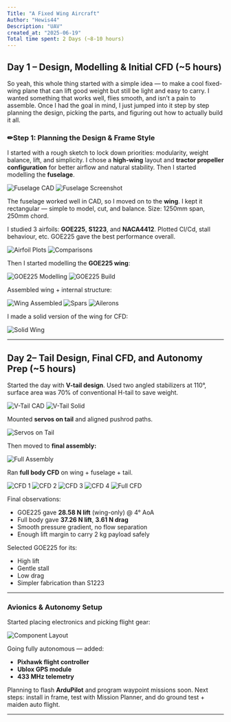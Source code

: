 ```yaml
---
Title: "A Fixed Wing Aircraft"
Author: "Hewis44"
Description: "UAV"
created_at: "2025-06-19"
Total time spent: 2 Days (~8-10 hours)
---
```


## Day 1 – Design, Modelling & Initial CFD (~5 hours)

So yeah, this whole thing started with a simple idea — to make a cool fixed-wing plane that can lift good weight but still be light and easy to carry. I wanted something that works well, flies smooth, and isn’t a pain to assemble. Once I had the goal in mind, I just jumped into it step by step planning the design, picking the parts, and figuring out how to actually build it all.

### ✏Step 1: Planning the Design & Frame Style

I started with a rough sketch to lock down priorities: modularity, weight balance, lift, and simplicity. I chose a **high-wing** layout and **tractor propeller configuration** for better airflow and natural stability. Then I started modelling the **fuselage**.

![Fuselage CAD](https://github.com/user-attachments/assets/5bae02b1-cc2a-44e4-8133-6d79855d9084)
![Fuselage Screenshot](https://github.com/user-attachments/assets/729b0380-42bd-4b34-8b42-575f8dbd0a40)

The fuselage worked well in CAD, so I moved on to the **wing**. I kept it rectangular — simple to model, cut, and balance. Size: 1250mm span, 250mm chord.

I studied 3 airfoils: **GOE225**, **S1223**, and **NACA4412**. Plotted Cl/Cd, stall behaviour, etc. GOE225 gave the best performance overall.

![Airfoil Plots](https://github.com/user-attachments/assets/1c8f1cb4-a696-4966-baf2-9564db4b7d6c)
![Comparisons](https://github.com/user-attachments/assets/8b23e1f0-a2b2-4cf2-be4e-a2f05a0338f4)

Then I started modelling the **GOE225 wing**:

![GOE225 Modelling](https://github.com/user-attachments/assets/89856658-af8e-43d7-b7a6-b5f17453f8a8)
![GOE225 Build](https://github.com/user-attachments/assets/c33ed9e1-377c-4e16-99b3-99e03df74136)

Assembled wing + internal structure:

![Wing Assembled](https://github.com/user-attachments/assets/d7f7170b-0eef-4ba6-9ded-cecd61ae6b9b)
![Spars](https://github.com/user-attachments/assets/3208263f-8a2f-4060-a461-cb59042ce33f)
![Ailerons](https://github.com/user-attachments/assets/f7a5e7ac-ce0e-44b6-8482-32931f93962b)

I made a solid version of the wing for CFD:

![Solid Wing](https://github.com/user-attachments/assets/090b1432-67fe-41db-b690-b77b26cf707b)

---

##  Day 2– Tail Design, Final CFD, and Autonomy Prep (~5 hours)

Started the day with **V-tail design**. Used two angled stabilizers at 110°, surface area was 70% of conventional H-tail to save weight.

![V-Tail CAD](https://github.com/user-attachments/assets/83de1561-285c-4204-908f-47ea7918f57d)
![V-Tail Solid](https://github.com/user-attachments/assets/9ad913cc-3cf6-4f16-a524-fd5dca456465)

Mounted **servos on tail** and aligned pushrod paths.

![Servos on Tail](https://github.com/user-attachments/assets/725007fe-c253-4ebf-ace6-f23807e630e8)

Then moved to **final assembly:**

![Full Assembly](https://github.com/user-attachments/assets/e82674e9-f814-4d14-94f0-454af5cca70f)

Ran **full body CFD** on wing + fuselage + tail.

![CFD 1](https://github.com/user-attachments/assets/e306804c-a240-442c-8784-0946bb24982a)
![CFD 2](https://github.com/user-attachments/assets/7af9e95d-f0b9-4a35-abd7-f7cdf57e013b)
![CFD 3](https://github.com/user-attachments/assets/3d59e1f2-b964-48e8-8485-21ce659d24e6)
![CFD 4](https://github.com/user-attachments/assets/5611e62e-dd8f-455a-9652-456b837036b2)
![Full CFD](https://github.com/user-attachments/assets/ba557577-9a38-43b3-9977-3992a43c132f)

Final observations:
- GOE225 gave **28.58 N lift** (wing-only) @ 4° AoA
- Full body gave **37.26 N lift**, **3.61 N drag**
- Smooth pressure gradient, no flow separation
- Enough lift margin to carry 2 kg payload safely

Selected GOE225 for its:
- High lift
- Gentle stall
- Low drag
- Simpler fabrication than S1223

---

### Avionics & Autonomy Setup

Started placing electronics and picking flight gear:

![Component Layout](https://github.com/user-attachments/assets/1cb3ff6d-ff6e-4196-85e7-1c82593e7d9e)

Going fully autonomous — added:
- **Pixhawk flight controller**
- **Ublox GPS module**
- **433 MHz telemetry**

Planning to flash **ArduPilot** and program waypoint missions soon. Next steps: install in frame, test with Mission Planner, and do ground test + maiden auto flight.

---
